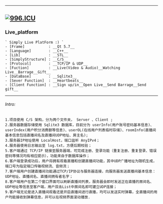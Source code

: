----
[![996.ICU](https://img.shields.io/badge/link-996.icu-red.svg)](https://996.icu)
----

### Live_platform
    ` Simply Live PlatForm :) `
    - [Frame]           : __Qt 5.7__
    - [Language]        : __C++__
    - [Lib]             : __STL__
    - [SimplyStructure] : __C/S__
    - [Protocol]        : __TCP/IP & UDP__
    - [Fuction]         : __Live(Video & Audio)__Watching Live__Barrage__Gift__
    - [DataBase]        : __Sqlite3__
    - [Sever Function]  : __Heartbeats__
    - [Client Function] : __Sign up/in__Open Live__Send Barrage__Send gift__
   
   ------------------------------------------------------------------------------------------------------------
   
   ###### Intro:
    1.项目使用 C/S 架构，分为两个文件夹， Server 、Client ;
    2.服务器数据存储使用 Sqlite3 数据库，目前分为 userInfo(用户账号密码基本信息)、userIndex(用户积分消费额等信息)、userOL(在线用户列表临时存储)、roomInfo(直播间基本信息包括直播间名及直播间UDP地址、房主名);
    3.服务器IP地址使用 LocalHost，端口监听 AnyIPv4；
    4.服务器使用日志输出至 log.txt，方便后期校验；
    5.客户端通过 TCP/IP 链接至服务器端，可完成注册、登录功能（重复注册、重复登录、错误密码等情况均有相应提示），功能来自于数据库操作；
    6.客户端登录成功后，用户将拥有观看直播和创建直播间功能，其中UDP广播地址为随机生成，端口号为指定端口传输视频流、音频流；
    7.客户端用户创建直播间功能通过TCP/IP协议与服务器连接，向服务器发送直播间基本信息：UDP地址、直播间名、直播间拥有者名字；
    8.客户端用户在第二个窗口界面可以刷新直播间列表，服务器会即时发送正在直播的房间名、UDP地址等信息至客户端，用户双击List中房间名即可建立UDP连接；
    9.客户端无论是进入直播间观看还是开启直播间进行直播，均可以发送实时弹幕，全直播间的用户均能接收到弹幕信息，并可以在视频界面滚动播放.
    
